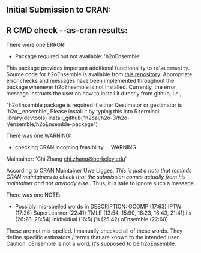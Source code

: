## Initial Submission to CRAN:

## R CMD check --as-cran results:
There were one ERROR:

* Package required but not available: 'h2oEnsemble'

This package provides important additional functionality to `tmleCommunity`. Source code for h2oEnsemble is available from [this repository](https://github.com/h2oai/h2o-3/tree/master/h2o-r/ensemble). Appropriate error checks and messages have been implemented throughout the package whenever h2oEnsemble is not installed. Currently, the error message instructs the user on how to install it directly from github, i.e., 

"h2oEnsemble package is required if either Qestimator or gestimator is 'h2o__ensemble',
 Please install it by typing this into R terminal: 
 library(devtools)
 install_github("h2oai/h2o-3/h2o-r/ensemble/h2oEnsemble-package")
 
There was one WARNING:

* checking CRAN incoming feasibility ... WARNING

Maintainer: 'Chi Zhang <chi.zhang@berkeley.edu>'

According to CRAN Maintainer Uwe Ligges, *This is just a note that reminds CRAN maintainers 
to check that the submission comes actually from his maintainer and not anybody else.*. 
Thus, it is safe to ignore such a message.

There was one NOTE:

* Possibly mis-spelled words in DESCRIPTION:
  GCOMP (17:63)
  IPTW (17:26)
  SuperLearner (22:41)
  TMLE (13:54, 15:90, 16:23, 16:43, 21:41)
  i's (26:28, 28:54)
  inidividual (16:5)
  j's (25:42)
  oEnsemble (22:60)
  
These are not mis-spelled. I manually checked all of these words.
They define specific estimators / terms that are known to the intended user.  
Caution: oEnsemble is not a word, it's supposed to be h2oEnsemble.




